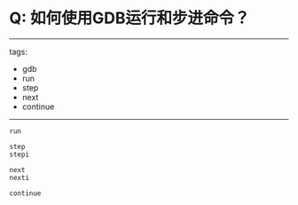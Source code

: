 # Q: 如何使用GDB运行和步进命令？

---
tags:
  - gdb
  - run
  - step
  - next
  - continue
---
```shell
run

step
stepi

next
nexti

continue
```
